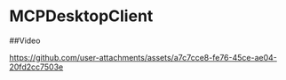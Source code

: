 # MCPDesktopClient

##Video


https://github.com/user-attachments/assets/a7c7cce8-fe76-45ce-ae04-20fd2cc7503e

